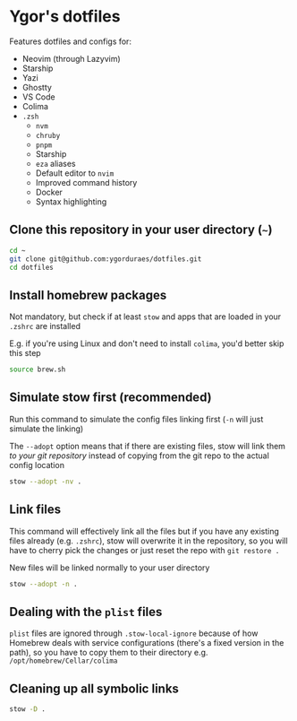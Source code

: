 # Ygor's dotfiles

Features dotfiles and configs for:

- Neovim (through Lazyvim)
- Starship
- Yazi
- Ghostty
- VS Code
- Colima
- `.zsh`
  - `nvm`
  - `chruby`
  - `pnpm`
  - Starship
  - `eza` aliases
  - Default editor to `nvim`
  - Improved command history
  - Docker
  - Syntax highlighting

## Clone this repository in your user directory (`~`)

```bash
cd ~
git clone git@github.com:ygorduraes/dotfiles.git
cd dotfiles
```

## Install homebrew packages

Not mandatory, but check if at least `stow` and apps that are loaded in your `.zshrc` are installed

E.g. if you're using Linux and don't need to install `colima`, you'd better skip this step

```bash
source brew.sh
```

## Simulate stow first (recommended)

Run this command to simulate the config files linking first (`-n` will just simulate the linking)

The `--adopt` option means that if there are existing files, stow will link them *to your git repository* instead of copying from the git repo to the actual config location

```bash
stow --adopt -nv .
```

## Link files

This command will effectively link all the files but if you have any existing files already (e.g. `.zshrc`), stow will overwrite it in the repository, so you will have to cherry pick the changes or just reset the repo with `git restore .`

New files will be linked normally to your user directory

```bash
stow --adopt -n .
```

## Dealing with the `plist` files

`plist` files are ignored through `.stow-local-ignore` because of how Homebrew deals with service configurations (there's a fixed version in the path), so you have to copy them to their directory e.g. `/opt/homebrew/Cellar/colima`

## Cleaning up all symbolic links

```bash
stow -D .
```
